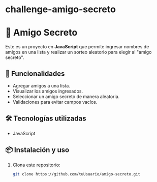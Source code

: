 # challenge-amigo-secreto
# 🎁 Amigo Secreto

Este es un proyecto en **JavaScript** que permite ingresar nombres de amigos en una lista y realizar un sorteo aleatorio para elegir al "amigo secreto".

## 🚀 Funcionalidades

- Agregar amigos a una lista.
- Visualizar los amigos ingresados.
- Seleccionar un amigo secreto de manera aleatoria.
- Validaciones para evitar campos vacíos.

## 🛠️ Tecnologías utilizadas

- JavaScript

## 📦 Instalación y uso

1. Clona este repositorio:
   ```bash
   git clone https://github.com/tuUsuario/amigo-secreto.git
